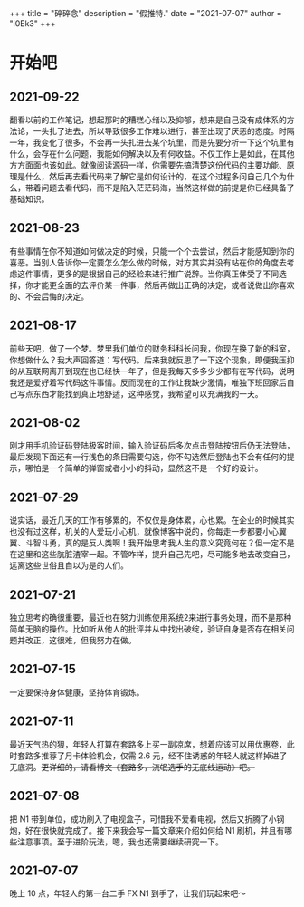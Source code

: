 +++
title = "碎碎念"
description = "假推特."
date = "2021-07-07"
author = "i0Ek3"
+++

# 开始吧

## 2021-09-22

翻看以前的工作笔记，想起那时的糟糕心绪以及抑郁，想来是自己没有成体系的方法论，一头扎了进去，所以导致很多工作难以进行，甚至出现了厌恶的态度。时隔一年，我变化了很多，不会再一头扎进去某个坑里，而是先要分析一下这个坑里有什么，会存在什么问题，我能如何解决以及有何收益。不仅工作上是如此，在其他方方面面也该如此。就像阅读源码一样，你需要先搞清楚这份代码的主要功能、原理是什么，然后再去看代码来了解它是如何设计的，在这个过程多问自己几个为什么，带着问题去看代码，而不是陷入茫茫码海，当然这样做的前提是你已经具备了基础知识。

## 2021-08-23

有些事情在你不知道如何做决定的时候，只能一个个去尝试，然后才能感知到你的喜恶。当别人告诉你一定要怎么怎么做的时候，对方其实并没有站在你的角度去考虑这件事情，更多的是根据自己的经验来进行推广说辞。当你真正体受了不同选择，你才能更全面的去评价某一件事，然后再做出正确的决定，或者说做出你喜欢的、不会后悔的决定。

## 2021-08-17

前些天吧，做了一个梦。梦里我们单位的财务科科长问我，你现在换了新的科室，你想做什么？我大声回答道：写代码。后来我就反思了一下这个现象，即便我压抑的从互联网离开到现在也已经快一年了，但是我每天多多少少都有在写代码，说明我还是爱好着写代码这件事情。反而现在的工作让我缺少激情，唯独下班回家后自己写点东西才能找到真正地舒适，这种感觉，我希望可以充满我的一天。

## 2021-08-02

刚才用手机验证码登陆极客时间，输入验证码后多次点击登陆按钮后仍无法登陆，最后发现下面还有一行浅色的条目需要勾选，你不勾选然后登陆也不会有任何的提示，哪怕是一个简单的弹窗或者小小的抖动，显然这不是一个好的设计。

## 2021-07-29

说实话，最近几天的工作有够累的，不仅仅是身体累，心也累。在企业的时候其实也没有过这样，机关的人爱玩小心机，就像博客中说的，你每走一步都要小心翼翼、斗智斗勇，真的是反人类啊！我开始思考我人生的意义究竟何在？但一定不是在这里和这些肮脏渣宰一起。不管咋样，提升自己先吧，尽可能多地去改变自己，远离这些世俗且自以为是的人们。

## 2021-07-21

独立思考的确很重要，最近也在努力训练使用系统2来进行事务处理，而不是那种简单无脑的操作。比如听从他人的批评并从中找出破绽，验证自身是否存在相关问题并改正，这很难，但我努力在做。

## 2021-07-15

一定要保持身体健康，坚持体育锻炼。

## 2021-07-11

最近天气热的狠，年轻人打算在套路多上买一副凉席，想着应该可以用优惠卷，此时套路多推荐了月卡体验机会，仅需 2.6 元，经不住诱惑的年轻人就这样掉进了无底洞。~~更详细的，请看博文《套路多，流氓选手的无底线运动》吧。~~

## 2021-07-08

把 N1 带到单位，成功刷入了电视盒子，可惜我不爱看电视，然后又折腾了小钢炮，好在很快就完成了。接下来我会写一篇文章来介绍如何给 N1 刷机，并且有哪些注意事项。至于进阶玩法，嗯，我也还需要继续研究一下。


## 2021-07-07

晚上 10 点，年轻人的第一台二手 FX N1 到手了，让我们玩起来吧～

